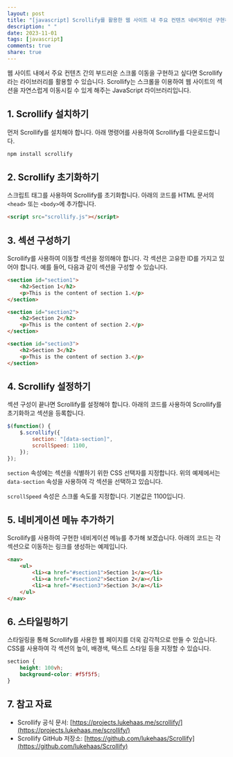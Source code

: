 ```yaml
---
layout: post
title: "[javascript] Scrollify를 활용한 웹 사이트 내 주요 컨텐츠 네비게이션 구현하기"
description: " "
date: 2023-11-01
tags: [javascript]
comments: true
share: true
---
```


웹 사이트 내에서 주요 컨텐츠 간의 부드러운 스크롤 이동을 구현하고 싶다면 Scrollify라는 라이브러리를 활용할 수 있습니다. Scrollify는 스크롤을 이용하여 웹 사이트의 섹션을 자연스럽게 이동시킬 수 있게 해주는 JavaScript 라이브러리입니다.

## 1. Scrollify 설치하기

먼저 Scrollify를 설치해야 합니다. 아래 명령어를 사용하여 Scrollify를 다운로드합니다.

```javascript
npm install scrollify
```

## 2. Scrollify 초기화하기

스크립트 태그를 사용하여 Scrollify를 초기화합니다. 아래의 코드를 HTML 문서의 `<head>` 또는 `<body>`에 추가합니다.

```html
<script src="scrollify.js"></script>
```

## 3. 섹션 구성하기

Scrollify를 사용하여 이동할 섹션을 정의해야 합니다. 각 섹션은 고유한 ID를 가지고 있어야 합니다. 예를 들어, 다음과 같이 섹션을 구성할 수 있습니다.

```html
<section id="section1">
    <h2>Section 1</h2>
    <p>This is the content of section 1.</p>
</section>

<section id="section2">
    <h2>Section 2</h2>
    <p>This is the content of section 2.</p>
</section>

<section id="section3">
    <h2>Section 3</h2>
    <p>This is the content of section 3.</p>
</section>
```

## 4. Scrollify 설정하기

섹션 구성이 끝나면 Scrollify를 설정해야 합니다. 아래의 코드를 사용하여 Scrollify를 초기화하고 섹션을 등록합니다.

```javascript
$(function() {
    $.scrollify({
        section: "[data-section]",
        scrollSpeed: 1100,
    });
});
```

`section` 속성에는 섹션을 식별하기 위한 CSS 선택자를 지정합니다. 위의 예제에서는 `data-section` 속성을 사용하여 각 섹션을 선택하고 있습니다.

`scrollSpeed` 속성은 스크롤 속도를 지정합니다. 기본값은 1100입니다.

## 5. 네비게이션 메뉴 추가하기

Scrollify를 사용하여 구현한 네비게이션 메뉴를 추가해 보겠습니다. 아래의 코드는 각 섹션으로 이동하는 링크를 생성하는 예제입니다.

```html
<nav>
    <ul>
        <li><a href="#section1">Section 1</a></li>
        <li><a href="#section2">Section 2</a></li>
        <li><a href="#section3">Section 3</a></li>
    </ul>
</nav>
```

## 6. 스타일링하기

스타일링을 통해 Scrollify를 사용한 웹 페이지를 더욱 감각적으로 만들 수 있습니다. CSS를 사용하여 각 섹션의 높이, 배경색, 텍스트 스타일 등을 지정할 수 있습니다.

```css
section {
    height: 100vh;
    background-color: #f5f5f5;
}
```

## 7. 참고 자료

- Scrollify 공식 문서: [https://projects.lukehaas.me/scrollify/](https://projects.lukehaas.me/scrollify/)
- Scrollify GitHub 저장소: [https://github.com/lukehaas/Scrollify](https://github.com/lukehaas/Scrollify)
